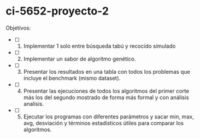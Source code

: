 # ci-5652-proyecto-2

Objetivos:
 - [ ] 1. Implementar 1 solo entre búsqueda tabú y recocido simulado
 - [ ] 2. Implementar un sabor de algoritmo genético.
 - [ ] 3. Presentar los resultados en una tabla con todos los problemas que incluye el benchmark (mismo dataset).
 - [ ] 4. Presentar las ejecuciones de todos los algoritmos del primer corte más los del segundo mostrado de forma más formal y con análisis analisis.
 - [ ] 5. Ejecutar los programas con diferentes parámetros y sacar min, max, avg, desviación y términos estadísticos útiles para comparar los algoritmos.
